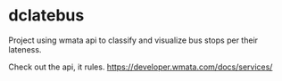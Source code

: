 # dclatebus

Project using wmata api to classify and visualize bus stops per their lateness.

Check out the api, it rules. 
https://developer.wmata.com/docs/services/